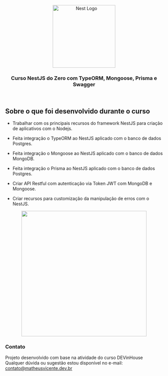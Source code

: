 <p align="center">
  <img src="https://nestjs.com/img/logo-small.svg" width="200" alt="Nest Logo" />
</p>

  <h3 align="center">Curso NestJS do Zero com TypeORM, Mongoose, Prisma e Swagger</h3>
<p align="center">
<img src="https://img.shields.io/badge/JavaScript-F7DF1E?style=for-the-badge&logo=javascript&logoColor=black" alt="" />
<img src="https://img.shields.io/badge/Node.js-43853D?style=for-the-badge&logo=node.js&logoColor=white" alt="" />
<img src="https://img.shields.io/badge/TypeScript-007ACC?style=for-the-badge&logo=typescript&logoColor=white" alt="" />
<img src="https://img.shields.io/badge/nestjs-E0234E?style=for-the-badge&logo=nestjs&logoColor=white" alt="" />
<img src="https://img.shields.io/badge/Swagger-85EA2D?style=for-the-badge&logo=Swagger&logoColor=white" alt="" />
</p>

## Sobre o que foi desenvolvido durante o curso
- Trabalhar com  os principais recursos do framework NestJS para criação de aplicativos com o Nodejs.

- Feita integração o TypeORM ao NestJS aplicado com o banco de dados Postgres.

- Feita integração o Mongoose ao NestJS aplicado com o banco de dados MongoDB.

- Feita integração o Prisma ao NestJS aplicado com o banco de dados Postgres.

- Criar API Restful com autenticação via Token JWT com MongoDB e Mongoose.

- Criar recursos para customização da manipulação de erros com o NestJS.

<p align="center">
  <a href="https://www.udemy.com/certificate/UC-d0450c1d-8b86-41c9-866f-32fcc38b5744/" target="blank"><img src="https://iili.io/HCk8sf9.png" width="400" /></a>
</p>


### Contato

Projeto desenvolvido com base na atividade do curso DEVinHouse
Qualquer dúvida ou sugestão estou disponível no e-mail:
<a href="mailto:contato@matheusvicente.dev.br?subject=Questions" title=""> contato@matheusvicente.dev.br</a>
